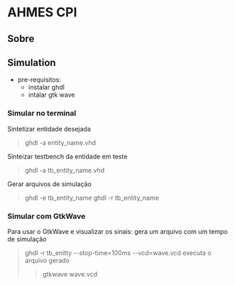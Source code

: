 # AHMES CPI

## Sobre

## Simulation
 - pre-requisitos:
   - instalar ghdl
   - intalar gtk wave

### Simular no terminal
Sintetizar entidade desejada
> ghdl -a entity_name.vhd

Sinteizar testbench da entidade em teste
> ghdl -a tb_entity_name.vhd

Gerar arquivos de simulação
> ghdl -e tb_entity_name
> ghdl -r tb_entity_name

### Simular com GtkWave
Para usar o GtkWave e visualizar os sinais:
gera um arquivo com um tempo de simulação 
> ghdl -r tb_enitty --stop-time=100ms --vcd=wave.vcd
executa o arquivo gerado
> > gtkwave wave.vcd

